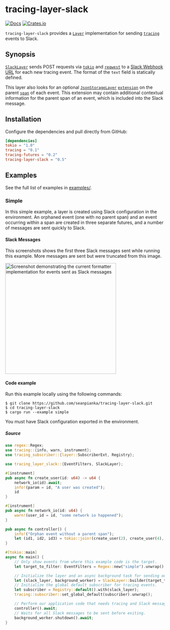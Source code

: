 # tracing-layer-slack
[![Docs](https://docs.rs/tracing-layer-slack/badge.svg)](https://docs.rs/tracing-layer-slack)
[![Crates.io](https://img.shields.io/crates/v/tracing-layer-slack.svg?maxAge=2592000)](https://crates.io/crates/tracing-layer-slack)

`tracing-layer-slack` provides a [`Layer`] implementation for sending [`tracing`] events to Slack. 

## Synopsis

[`SlackLayer`] sends POST requests via [`tokio`] and [`reqwest`] to a [Slack Webhook URL](https://api.slack.com/messaging/webhooks) for each new tracing event. The format of the `text` field is statically defined.

This layer also looks for an optional [`JsonStorageLayer`] [`extension`](https://docs.rs/tracing-subscriber/0.2.5/tracing_subscriber/registry/struct.ExtensionsMut.html) on the parent [`span`] of each event. This extension may contain additional contextual information for the parent span of an event, which is included into the Slack message. 

## Installation

Configure the dependencies and pull directly from GitHub:

```toml
[dependencies]
tokio = "1.0"
tracing = "0.1"
tracing-futures = "0.2"
tracing-layer-slack = "0.5"
```

## Examples 

See the full list of examples in [examples/](./examples).

### Simple

In this simple example, a layer is created using Slack configuration in the environment. An orphaned event (one with no parent span) and an event occurring within a span are created in three separate futures, and a number of messages are sent quickly to Slack.

#### Slack Messages

This screenshots shows the first three Slack messages sent while running this example. More messages are sent but were truncated from this image.

<img src="https://i.imgur.com/vefquEK.png" width="350" title="hover text" alt="Screenshot demonstrating the current formatter implementation for events sent as Slack messages">

#### Code example

Run this example locally using the following commands:
```shell
$ git clone https://github.com/seanpianka/tracing-layer-slack.git
$ cd tracing-layer-slack
$ cargo run --example simple
```

You must have Slack configuration exported in the environment.

##### Source
```rust
use regex::Regex;
use tracing::{info, warn, instrument};
use tracing_subscriber::{layer::SubscriberExt, Registry};

use tracing_layer_slack::{EventFilters, SlackLayer};

#[instrument]
pub async fn create_user(id: u64) -> u64 {
    network_io(id).await;
    info!(param = id, "A user was created");
    id
}

#[instrument]
pub async fn network_io(id: u64) {
    warn!(user_id = id, "some network io happened");
}

pub async fn controller() {
    info!("Orphan event without a parent span");
    let (id1, id2, id3) = tokio::join!(create_user(2), create_user(4), create_user(6));
}

#[tokio::main]
async fn main() {
    // Only show events from where this example code is the target.
    let target_to_filter: EventFilters = Regex::new("simple").unwrap().into();

    // Initialize the layer and an async background task for sending our Slack messages.
    let (slack_layer, background_worker) = SlackLayer::builder(target_to_filter).build();
    // Initialize the global default subscriber for tracing events.
    let subscriber = Registry::default().with(slack_layer);
    tracing::subscriber::set_global_default(subscriber).unwrap();

    // Perform our application code that needs tracing and Slack messages.
    controller().await;
    // Waits for all Slack messages to be sent before exiting.
    background_worker.shutdown().await;
}
```

[`Layer`]: https://docs.rs/tracing-subscriber/0.3.0/tracing_subscriber/layer/trait.Layer.html
[`SlackLayer`]: https://docs.rs/tracing-layer-slack/0.2.2/tracing_layer_slack/struct.SlackLayer.html
[`Span`]: https://docs.rs/tracing/0.1.13/tracing/struct.Span.html
[`Subscriber`]: https://docs.rs/tracing-core/0.1.10/tracing_core/subscriber/trait.Subscriber.html
[`tracing`]: https://docs.rs/tracing
[`tracing`]: https://docs.rs/tracing-subscriber
[`reqwest`]: https://docs.rs/reqwest/0.11.4/reqwest/
[`tokio`]: https://docs.rs/tokio/1.8.1/tokio/
[`JsonStorageLayer`]: https://docs.rs/tracing-bunyan-formatter/0.3.0/tracing_bunyan_formatter/struct.JsonStorageLayer.html
